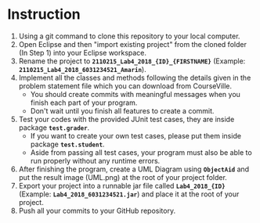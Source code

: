 # Instruction

1. Using a git command to clone this repository to your local computer.
2. Open Eclipse and then "import existing project" from the cloned folder (In Step 1) into your Eclipse workspace.
3. Rename the project to **`2110215_Lab4_2018_{ID}_{FIRSTNAME}`** (Example: **`2110215_Lab4_2018_6031234521_Amarin`**).
4. Implement all the classes and methods following the details given in the problem statement file which you can download from CourseVille.
    - You should create commits with meaningful messages when you finish each part of your program.
    - Don't wait until you finish all features to create a commit.
5. Test your codes with the provided JUnit test cases, they are inside package **`test.grader`**.
    - If you want to create your own test cases, please put them inside package **`test.student`**.
    - Aside from passing all test cases, your program must also be able to run properly without any runtime errors.
6. After finishing the program, create a UML Diagram using **`ObjectAid`** and put the result image (UML.png) at the root of your project folder.
7. Export your project into a runnable jar file called **`Lab4_2018_{ID}`** (Example: **`Lab4_2018_6031234521.jar`**) and place it at the root of your project.
8. Push all your commits to your GitHub repository.
